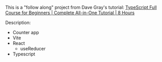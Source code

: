 This is a "follow along" project from Dave Gray's tutorial: [TypeScript Full Course for Beginners | Complete All-in-One Tutorial | 8 Hours ](https://www.youtube.com/watch?v=gieEQFIfgYc)

Description:
- Counter app
- Vite
- React
  - useReducer
- Typescript